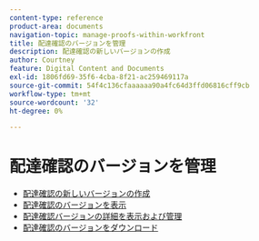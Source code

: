 ```yaml
---
content-type: reference
product-area: documents
navigation-topic: manage-proofs-within-workfront
title: 配達確認のバージョンを管理
description: 配達確認の新しいバージョンの作成
author: Courtney
feature: Digital Content and Documents
exl-id: 1806fd69-35f6-4cba-8f21-ac259469117a
source-git-commit: 54f4c136cfaaaaaa90a4fc64d3ffd06816cff9cb
workflow-type: tm+mt
source-wordcount: '32'
ht-degree: 0%

---
```


# 配達確認のバージョンを管理

* [配達確認の新しいバージョンの作成](../../../../review-and-approve-work/proofing/managing-proofs-within-workfront/create-new-proof-version.md)
* [配達確認のバージョンを表示](../../../../review-and-approve-work/proofing/managing-proofs-within-workfront/manage-proof-versions/view-proof-versions.md)
* [配達確認バージョンの詳細を表示および管理](../../../../review-and-approve-work/proofing/managing-proofs-within-workfront/manage-proof-versions/view-version-details.md)
* [配達確認のバージョンをダウンロード](../../../../review-and-approve-work/proofing/managing-proofs-within-workfront/manage-proof-versions/download-versions.md)
